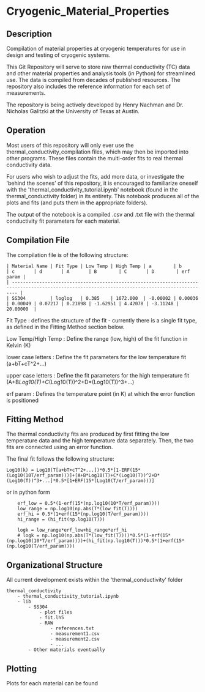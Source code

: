 # Cryogenic_Material_Properties
## Description
Compilation of material properties at cryogenic temperatures for use in design and testing of cryogenic systems.

This Git Repository will serve to store raw thermal conductivity (TC) data and other material properties and analysis tools (in Python) for streamlined use. The data is compiled from decades of published resources. The repository also includes the reference information for each set of measurements. 

The repository is being actively developed by Henry Nachman and Dr. Nicholas Galitzki at the University of Texas at Austin. 

## Operation
Most users of this repository will only ever use the thermal_conductivity_compilation files, which may then be imported into other programs. These files contain the multi-order fits to real thermal conductivity data.

For users who wish to adjust the fits, add more data, or investigate the 'behind the scenes' of this repository, it is encouraged to familiarize oneself with the 'thermal_conductivity_tutorial.ipynb' notebook (found in the thermal_conductivity folder) in its entirety.
This notebook produces all of the plots and fits (and puts them in the appropriate folders).

The output of the notebook is a compiled .csv and .txt file with the thermal conductivity fit parameters for each material. 

## Compilation File
The compilation file is of the following structure:
```
| Material Name | Fit Type | Low Temp | High Temp | a        | b       | c       | d       | A       | B        | C       | D        | erf param |
| ---------------------------------------------------------------------------------------------------------------------------------------------- |
| SS304         | loglog   | 0.385    | 1672.000  | -0.00002 | 0.00036 | 0.00049 | 0.07217 | 0.21898 | -1.62951 | 4.42078 | -3.11248 | 20.00000  |
```
Fit Type : defines the structure of the fit - currently there is a single fit type, as defined in the Fitting Method section below.

Low Temp/High Temp : Define the range (low, high) of the fit function in Kelvin (K)

lower case letters : Define the fit parameters for the low temperature fit (a+bT+cT^2+...)

upper case letters : Define the fit parameters for the high temperature fit (A+B*Log10(T)+C*(Log10(T))^2+D*(Log10(T))^3+...)

erf param : Defines the temperature point (in K) at which the error function is positioned

## Fitting Method
The thermal conductivity fits are produced by first fitting the low temperature data and the high temperature data separately. Then, the two fits are connected using an error function.

The final fit follows the following structure:
```
Log10(k) = Log10(T[a+bT+cT^2+...])*0.5*[1-ERF(15*(Log10(10T/erf_param)))]+[A+B*Log10(T)+C*(Log10(T))^2+D*(Log10(T))^3+...]*0.5*[1+ERF(15*(Log10(T/erf_param)))]
```

or in python form
```
    erf_low = 0.5*(1-erf(15*(np.log10(10*T/erf_param))))
    low_range = np.log10(np.abs(T*(low_fit(T))))
    erf_hi = 0.5*(1+erf(15*(np.log10(T/erf_param))))
    hi_range = (hi_fit(np.log10(T)))

    logk = low_range*erf_low+hi_range*erf_hi
    # logk = np.log10(np.abs(T*(low_fit(T))))*0.5*(1-erf(15*(np.log10(10*T/erf_param))))+(hi_fit(np.log10(T)))*0.5*(1+erf(15*(np.log10(T/erf_param))))
```

## Organizational Structure
All current development exists within the 'thermal_conductivity' folder
```
thermal_conductivity
    - thermal_conductivity_tutorial.ipynb
    - lib
        - SS304
            - plot files
            - fit.lh5
            - RAW
                - references.txt
                - measurement1.csv
                - measurement2.csv 
                - ...
        - Other materials eventually
```

## Plotting
Plots for each material can be found 